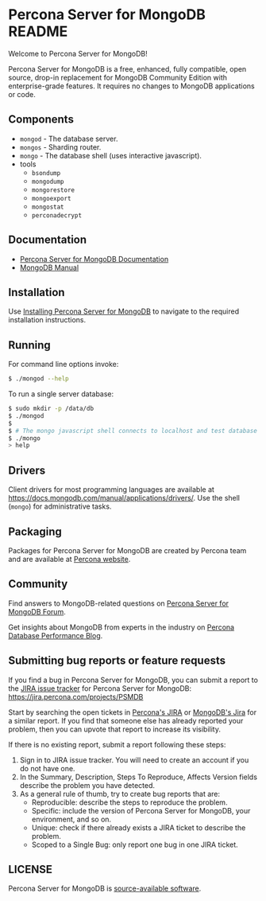 # Percona Server for MongoDB README

Welcome to Percona Server for MongoDB!

Percona Server for MongoDB is a free, enhanced, fully compatible, open source, drop-in replacement for MongoDB Community Edition with enterprise-grade features. It requires no changes to MongoDB applications or code.

## Components

  - `mongod` - The database server.
  - `mongos` - Sharding router.
  - `mongo`  - The database shell (uses interactive javascript).
  - tools
    - `bsondump`
    - `mongodump`
    - `mongorestore`
    - `mongoexport`
    - `mongostat`
    - `perconadecrypt`

## Documentation

- [Percona Server for MongoDB Documentation](https://docs.percona.com/percona-server-for-mongodb/)
- [MongoDB Manual](https://docs.mongodb.com/manual/)

## Installation

Use [Installing Percona Server for MongoDB](https://docs.percona.com/percona-server-for-mongodb/6.0/install/index.html) to navigate to the required installation instructions.

## Running

  For command line options invoke:

  ```bash
  $ ./mongod --help
  ```

  To run a single server database:

  ```bash
  $ sudo mkdir -p /data/db
  $ ./mongod
  $
  $ # The mongo javascript shell connects to localhost and test database by default:
  $ ./mongo
  > help
  ```

## Drivers

  Client drivers for most programming languages are available at
  https://docs.mongodb.com/manual/applications/drivers/. Use the shell
  (`mongo`) for administrative tasks.

## Packaging

  Packages for Percona Server for MongoDB are created by Percona team and are available at [Percona website](https://www.percona.com/downloads).

## Community

  Find answers to MongoDB-related questions on [Percona Server for MongoDB Forum](https://forums.percona.com/categories/percona-server-for-mongodb).

  Get insights about MongoDB from experts in the industry on [Percona Database Performance Blog](https://www.percona.com/blog/category/mongodb/).

## Submitting bug reports or feature requests

If you find a bug in Percona Server for MongoDB, you can submit a report to the [JIRA issue tracker](https://jira.percona.com/projects/PSMDB) for Percona Server for MongoDB:
    https://jira.percona.com/projects/PSMDB

Start by searching the open tickets in [Percona's JIRA](https://jira.percona.com/projects/PSMDB) or [MongoDB's Jira](https://jira.mongodb.org/) for a similar report. If you find that someone else has already reported your problem, then you can upvote that report to increase its visibility.

If there is no existing report, submit a report following these steps:

1. Sign in to JIRA issue tracker. You will need to create an account if you do not have one.
2. In the Summary, Description, Steps To Reproduce, Affects Version fields describe the problem you have detected.
3. As a general rule of thumb, try to create bug reports that are:
    * Reproducible: describe the steps to reproduce the problem.
    * Specific: include the version of Percona Server for MongoDB, your environment, and so on.
    * Unique: check if there already exists a JIRA ticket to describe the problem.
    * Scoped to a Single Bug: only report one bug in one JIRA ticket.

## LICENSE

   Percona Server for MongoDB is [source-available software](https://en.wikipedia.org/wiki/Source-available_software).
